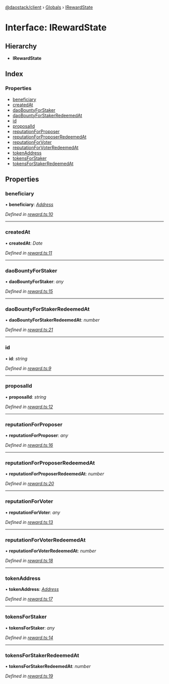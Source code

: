 [@daostack/client](../README.md) › [Globals](../globals.md) › [IRewardState](irewardstate.md)

# Interface: IRewardState

## Hierarchy

* **IRewardState**

## Index

### Properties

* [beneficiary](irewardstate.md#beneficiary)
* [createdAt](irewardstate.md#createdat)
* [daoBountyForStaker](irewardstate.md#daobountyforstaker)
* [daoBountyForStakerRedeemedAt](irewardstate.md#daobountyforstakerredeemedat)
* [id](irewardstate.md#id)
* [proposalId](irewardstate.md#proposalid)
* [reputationForProposer](irewardstate.md#reputationforproposer)
* [reputationForProposerRedeemedAt](irewardstate.md#reputationforproposerredeemedat)
* [reputationForVoter](irewardstate.md#reputationforvoter)
* [reputationForVoterRedeemedAt](irewardstate.md#reputationforvoterredeemedat)
* [tokenAddress](irewardstate.md#tokenaddress)
* [tokensForStaker](irewardstate.md#tokensforstaker)
* [tokensForStakerRedeemedAt](irewardstate.md#tokensforstakerredeemedat)

## Properties

###  beneficiary

• **beneficiary**: *[Address](../globals.md#address)*

*Defined in [reward.ts:10](https://github.com/daostack/client/blob/18967ff/src/reward.ts#L10)*

___

###  createdAt

• **createdAt**: *Date*

*Defined in [reward.ts:11](https://github.com/daostack/client/blob/18967ff/src/reward.ts#L11)*

___

###  daoBountyForStaker

• **daoBountyForStaker**: *any*

*Defined in [reward.ts:15](https://github.com/daostack/client/blob/18967ff/src/reward.ts#L15)*

___

###  daoBountyForStakerRedeemedAt

• **daoBountyForStakerRedeemedAt**: *number*

*Defined in [reward.ts:21](https://github.com/daostack/client/blob/18967ff/src/reward.ts#L21)*

___

###  id

• **id**: *string*

*Defined in [reward.ts:9](https://github.com/daostack/client/blob/18967ff/src/reward.ts#L9)*

___

###  proposalId

• **proposalId**: *string*

*Defined in [reward.ts:12](https://github.com/daostack/client/blob/18967ff/src/reward.ts#L12)*

___

###  reputationForProposer

• **reputationForProposer**: *any*

*Defined in [reward.ts:16](https://github.com/daostack/client/blob/18967ff/src/reward.ts#L16)*

___

###  reputationForProposerRedeemedAt

• **reputationForProposerRedeemedAt**: *number*

*Defined in [reward.ts:20](https://github.com/daostack/client/blob/18967ff/src/reward.ts#L20)*

___

###  reputationForVoter

• **reputationForVoter**: *any*

*Defined in [reward.ts:13](https://github.com/daostack/client/blob/18967ff/src/reward.ts#L13)*

___

###  reputationForVoterRedeemedAt

• **reputationForVoterRedeemedAt**: *number*

*Defined in [reward.ts:18](https://github.com/daostack/client/blob/18967ff/src/reward.ts#L18)*

___

###  tokenAddress

• **tokenAddress**: *[Address](../globals.md#address)*

*Defined in [reward.ts:17](https://github.com/daostack/client/blob/18967ff/src/reward.ts#L17)*

___

###  tokensForStaker

• **tokensForStaker**: *any*

*Defined in [reward.ts:14](https://github.com/daostack/client/blob/18967ff/src/reward.ts#L14)*

___

###  tokensForStakerRedeemedAt

• **tokensForStakerRedeemedAt**: *number*

*Defined in [reward.ts:19](https://github.com/daostack/client/blob/18967ff/src/reward.ts#L19)*
